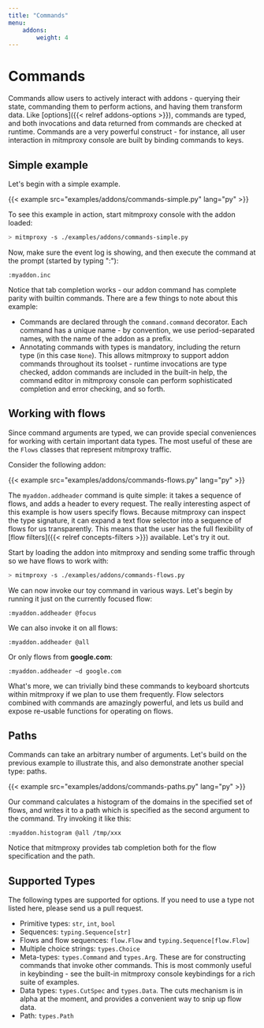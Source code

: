 ```yaml
---
title: "Commands"
menu:
    addons:
        weight: 4
---
```


# Commands

Commands allow users to actively interact with addons - querying their state,
commanding them to perform actions, and having them transform data. Like
[options]({{< relref addons-options >}}), commands are typed, and both
invocations and data returned from commands are checked at runtime. Commands are
a very powerful construct - for instance, all user interaction in mitmproxy
console are built by binding commands to keys.

## Simple example

Let's begin with a simple example.

{{< example src="examples/addons/commands-simple.py" lang="py" >}}

To see this example in action, start mitmproxy console with the addon loaded:

```bash
> mitmproxy -s ./examples/addons/commands-simple.py
```

Now, make sure the event log is showing, and then execute the command at the
prompt (started by typing ":"):

```
:myaddon.inc
```

Notice that tab completion works - our addon command has complete parity with
builtin commands. There are a few things to note about this example:

- Commands are declared through the `command.command` decorator. Each command
  has a unique name - by convention, we use period-separated names, with the
  name of the addon as a prefix.
- Annotating commands with types is mandatory, including the return type (in
  this case `None`). This allows mitmproxy to support addon commands throughout
  its toolset - runtime invocations are type checked, addon commands are
  included in the built-in help, the command editor in mitmproxy console can
  perform sophisticated completion and error checking, and so forth.

## Working with flows

Since command arguments are typed, we can provide special conveniences for
working with certain important data types. The most useful of these are the
`Flows` classes that represent mitmproxy traffic.

Consider the following addon:

{{< example src="examples/addons/commands-flows.py" lang="py" >}}

The `myaddon.addheader` command is quite simple: it takes a sequence of flows,
and adds a header to every request. The really interesting aspect of this
example is how users specify flows. Because mitmproxy can inspect the type
signature, it can expand a text flow selector into a sequence of flows for us
transparently. This means that the user has the full flexibility of [flow
filters]({{< relref concepts-filters >}}) available. Let's try it out.

Start by loading the addon into mitmproxy and sending some traffic through so we
have flows to work with:

```bash
> mitmproxy -s ./examples/addons/commands-flows.py
```

We can now invoke our toy command in various ways. Let's begin by running it
just on the currently focused flow:

```
:myaddon.addheader @focus
```

We can also invoke it on all flows:

```
:myaddon.addheader @all
```

Or only flows from **google.com**:

```
:myaddon.addheader ~d google.com
```

What's more, we can trivially bind these commands to keyboard shortcuts within
mitmproxy if we plan to use them frequently. Flow selectors combined with
commands are amazingly powerful, and lets us build and expose re-usable functions
for operating on flows.

## Paths

Commands can take an arbitrary number of arguments. Let's build on the previous
example to illustrate this, and also demonstrate another special type: paths.

{{< example src="examples/addons/commands-paths.py" lang="py" >}}

Our command calculates a histogram of the domains in the specified set of flows,
and writes it to a path which is specified as the second argument to the
command. Try invoking it like this:

```
:myaddon.histogram @all /tmp/xxx
```

Notice that mitmproxy provides tab completion both for the flow specification
and the path.

## Supported Types

The following types are supported for options. If you need to use a type not
listed here, please send us a pull request.

- Primitive types: `str`, `int`, `bool`
- Sequences: `typing.Sequence[str]`
- Flows and flow sequences: `flow.Flow` and `typing.Sequence[flow.Flow]`
- Multiple choice strings: `types.Choice`
- Meta-types: `types.Command` and `types.Arg`. These are for constructing
  commands that invoke other commands. This is most commonly useful in
  keybinding - see the built-in mitmproxy console keybindings for a rich suite
  of examples.
- Data types: `types.CutSpec` and `types.Data`. The cuts mechanism is in alpha
  at the moment, and provides a convenient way to snip up flow data.
- Path: `types.Path`
